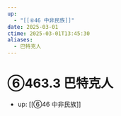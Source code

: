 ```yaml
---
up:
  - "[[⑥46 中非民族]]"
date: 2025-03-01
ctime: 2025-03-01T13:45:30
aliases:
  - 巴特克人
---
```


# ⑥463.3 巴特克人

- up: [[⑥46 中非民族]]
